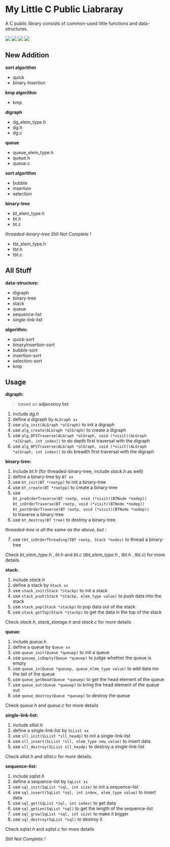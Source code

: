# My Little C Public Liabraray
A C public library consists of common-used little functions and data-structures.

![](https://img.shields.io/badge/Data%20Structure-6-blue.svg)
![](https://img.shields.io/badge/Algorithm-2-green.svg)
[![](https://img.shields.io/badge/License-GPL%20v3-red.svg)](https://github.com/joenahm/MyLittleCPublicLiabrary/blob/master/LICENSE)
![](https://img.shields.io/badge/C++-No-orange.svg)

## New Addition
**sort algorithm**

- quick
- binary insertion

**kmp algorithm**
- kmp

**digraph**

- dg_elem_type.h
- dg.h
- dg.c

**queue**

- queue_elem_type.h
- queue.h
- queue.c

**sort algorithm**

- bubble
- insertion
- selection

**binary-tree**

- bt_elem_type.h
- bt.h
- bt.c

*threaded-binary-tree Still Not Complete !*

- tbt_elem_type.h
- tbt.h
- tbt.c

## All Stuff
**data-structure:**
- digraph
- binary-tree
- stack
- queue
- sequence-list
- single-link-list

**algorithm:**
- quick-sort
- binaryInsertion-sort
- bubble-sort
- insertion-sort
- selection-sort
- kmp

## Usage
**digraph:**
> based on **adjacency list**

1. include *dg.h*
2. define a digraph by `ALGraph xx`
3. use `alg_init(ALGraph *alGraph)` to init a digraph
4. use `alg_create(ALGraph *alGraph)` to create a digraph
5. use `alg_DFSTraverse(ALGraph *alGraph, void (*visit)(ALGraph *alGraph, int index))` to do depth first traversal with the digraph
6. use `alg_BFSTraverse(ALGraph *alGraph, void (*visit)(ALGraph *alGraph, int index))` to do breadth first traversal with the digraph

**binary-tree:**
1. include *bt.h* (for threaded-binary-tree, include *stack.h* as well)
2. define a binary-tree by `BT xx`
3. use `bt_init(BT *rootpp)` to init a binary-tree
4. use `bt_create(BT *rootpp)` to create a binary-tree
5. use <br>
`bt_preOrderTraverse(BT rootp, void (*visit)(BTNode *nodep))`<br>
 `bt_inOrderTraverse(BT rootp, void (*visit)(BTNode *nodep))`<br>
  `bt_postOrderTraverse(BT rootp, void (*visit)(BTNode *nodep))`<br>
  to traverse a binary-tree
6. use `bt_destroy(BT tree)` to destroy a binary-tree

*threaded-tree is all the same as the above, but :*

7. use `tbt_inOrderThreading(TBT rootp, Stack *nodes)` to thread a binary-tree

Check *bt_elem_type.h* , *bt.h* and *bt.c* (*tbt_elem_type.h* , *tbt.h* , *tbt.c*) for more details

**stack:**
1. include *stack.h*
2. define a stack by `Stack xx`
3. use `stack_init(Stack *stackp)` to init a stack
4. use `stack_push(Stack *stackp, elem_type value)` to push data into the stack
5. use `stack_pop(Stack *stackp)` to pop data out of the stack
6. use `stack_getTop(Stack *stackp)` to get the data in the top of the stack

Check *stack.h*, *stack_storage.h* and *stack.c* for more details

**queue:**
1. include *queue.h*
2. define a queue by `Queue xx` 
3. use `queue_init(Queue *queuep)` to init a queue
4. use `queuep_isEmpty(Queue *queuep)` to judge whether the queue is empty
5. use `queue_in(Queue *queuep, queue_elem_type value)` to add data ino the tail of the queue
6. use `queue_getHead(Queue *queuep)` to get the head element of the queue
7. use `queue_out(Queue *queuep)` to bring the head element of the queue out
8. use `queue_destroy(Queue *queuep)` to destroy the queue 

Check *queue.h* and *queue.c* for more details

**single-link-list:**
1. include *sllist.h*
2. define a single-link-list by `SLList xx`
3. use `sll_init(SLList *sll_headp)` to init a single-link-list
4. use `sll_insert(SLList *sll, elem_type new_value)` to insert data
5. use `sll_destroy(SLList sll_headp)` to destroy a single-link-list

Check *sllist.h* and *sllist.c* for more details.

**sequence-list:**
1. include *sqlist.h*
2. define a sequence-list by `SqList xx`
3. use `sql_init(SqList *sql, int size)` to init a sequence-list
4. use `sql_insert(SqList *sql, int index, elem_type value)` to insert data
5. use `sql_get(SqList *sql, int index)` to get data
6. use `sql_getLen(SqList *sql)` to get the length of the sequence-list
7. use `sql_grow(SqList *sql, int size)` to make it bigger
8. use `sql_destroy(SqList *sql)` to destroy it

Check *sqlist.h* and *sqlist.c* for more details

*Still Not Complete !*
